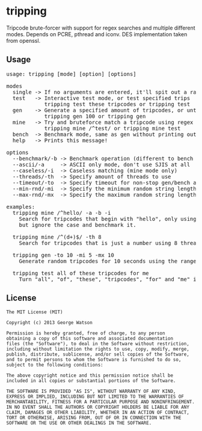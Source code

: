 # tripping

Tripcode brute-forcer with support for regex searches and multiple different modes. Depends on PCRE, pthread and iconv. DES implementation taken from openssl.

## Usage

<pre>
usage: tripping [mode] [option] [options]

modes
  single -> If no arguments are entered, it'll spit out a random tripcode
  test   -> Interactive test mode, or test specified trips
            tripping test these tripcodes or tripping test
  gen    -> Generate a specified amount of tripcodes, or until quit
            tripping gen 100 or tripping gen
  mine   -> Try and bruteforce match a tripcode using regex or just substring search
            tripping mine /^test/ or tripping mine test
  bench  -> Benchmark mode, same as gen without printing out the trips
  help   -> Prints this message!

options
  --benchmark/-b -> Benchmark operation (different to bench mode)
  --ascii/-a     -> ASCII only mode, don't use SJIS at all
  --caseless/-i  -> Caseless matching (mine mode only)
  --threads/-th  -> Specify amount of threads to use
  --timeout/-to  -> Specify timeout for non-stop gen/bench and mine (secs)
  --min-rnd/-mi  -> Specify the minimum random string length
  --max-rnd/-mx  -> Specify the maximum random string length

examples:
  tripping mine /^hello/ -a -b -i
    Search for tripcodes that begin with "hello", only using ASCII
    but ignore the case and benchmark it.

  tripping mine /^(d+)$/ -th 8
    Search for tripcodes that is just a number using 8 threads.

  tripping gen -to 10 -mi 5 -mx 10
    Generate random tripcodes for 10 seconds using the range 5 to 10

  tripping test all of these tripcodes for me
    Turn "all", "of", "these", "tripcodes", "for" and "me" into tripcodes
</pre>

## License

```
The MIT License (MIT)

Copyright (c) 2013 George Watson

Permission is hereby granted, free of charge, to any person
obtaining a copy of this software and associated documentation
files (the "Software"), to deal in the Software without restriction,
including without limitation the rights to use, copy, modify, merge,
publish, distribute, sublicense, and/or sell copies of the Software,
and to permit persons to whom the Software is furnished to do so,
subject to the following conditions:

The above copyright notice and this permission notice shall be
included in all copies or substantial portions of the Software.

THE SOFTWARE IS PROVIDED "AS IS", WITHOUT WARRANTY OF ANY KIND,
EXPRESS OR IMPLIED, INCLUDING BUT NOT LIMITED TO THE WARRANTIES OF
MERCHANTABILITY, FITNESS FOR A PARTICULAR PURPOSE AND NONINFRINGEMENT.
IN NO EVENT SHALL THE AUTHORS OR COPYRIGHT HOLDERS BE LIABLE FOR ANY
CLAIM, DAMAGES OR OTHER LIABILITY, WHETHER IN AN ACTION OF CONTRACT,
TORT OR OTHERWISE, ARISING FROM, OUT OF OR IN CONNECTION WITH THE
SOFTWARE OR THE USE OR OTHER DEALINGS IN THE SOFTWARE.
```
